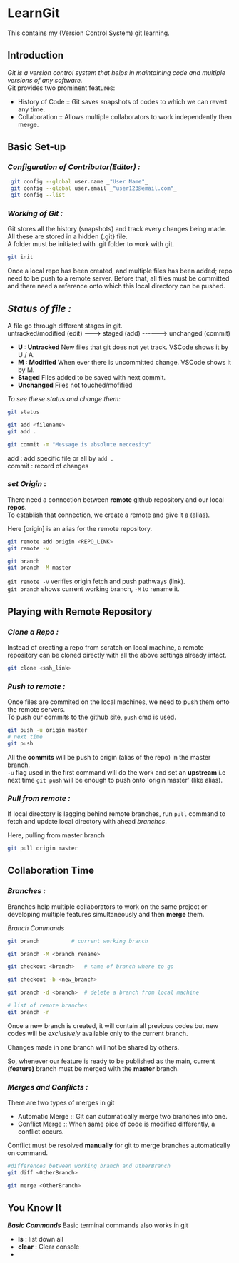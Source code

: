 # LearnGit
This contains my (Version Control System) git learning.

## Introduction

_Git is a version control system that helps in maintaining code and multiple versions of any software._ <br>
Git provides two prominent features:
- History of Code :: Git saves snapshots of codes to which we can revert any time.
- Collaboration   :: Allows multiple collaborators to work independently then merge.

## Basic Set-up

### _Configuration of Contributor(Editor) :_
```sh
 git config --global user.name _"User Name"_
 git config --global user.email _"user123@email.com"_
 git config --list
```
### _Working of Git :_
Git stores all the history (snapshots) and track every changes being made. <br>
All these are stored in a hidden {.git} file. <br>
A folder must be initiated with .git folder to work with git.

```sh
git init    
```

Once a local repo has been created, and multiple files has been added; repo need to be push to a remote server. Before that, all files must be committed and there need a reference onto which this local directory can be pushed. 

## _Status of file :_
A file go through different stages in git. <br>
untracked/modified (edit) ---> staged (add) ------> unchanged (commit) <br>

- **U : Untracked**
New files that git does not yet track. VSCode shows it by U / A.
- **M : Modified**
When ever there is uncommitted change. VSCode shows it by M.
- **Staged**
Files added to be saved with next commit.
- **Unchanged**
Files not touched/mofified

_To see these status and change them:_

```sh
git status

git add <filename>      
git add .               

git commit -m "Message is absolute neccesity"
```
add    : add specific file or all by `add .` <br>
commit : record of changes                   <br>

### _set Origin_ :
There need a connection between **remote** github repository and our local **repos**. <br>
To establish that connection, we create a remote and give it a (alias). <br>

Here [origin] is an alias for the remote repository.

```sh
git remote add origin <REPO_LINK>
git remote -v 

git branch
git branch -M master
```
`git remote -v` verifies origin fetch and push pathways (link). <br>
`git branch` shows current working branch, `-M` to rename it.

## Playing with Remote Repository
### _Clone a Repo :_
Instead of creating a repo from scratch on local machine, a remote repository can be cloned directly with all the above settings already intact.

```sh
git clone <ssh_link>
```

### _Push to remote :_
Once files are commited on the local machines, we need to push them onto the remote servers. </br>
To push our commits to the github site, `push` cmd is used.

```sh
git push -u origin master
# next time
git push

```
All the **commits** will be push to origin (alias of the repo) in the master branch. <br>
`-u` flag used in the first command will do the work and set an **upstream** i.e next time `git push` will be enough to push onto 'origin master' (like alias).

### _Pull from remote :_
If local directory is lagging behind remote branches, run `pull` command to fetch and update local directory with ahead *branches*. 

Here, pulling from master branch
```sh
git pull origin master
``` 

## Collaboration Time

### _Branches :_
Branches help multiple collaborators to work on the same project or developing multiple features simultaneously and then **merge** them. 

_Branch Commands_
```sh
git branch          # current working branch

git branch -M <branch_rename>

git checkout <branch>   # name of branch where to go

git checkout -b <new_branch>

git branch -d <branch>  # delete a branch from local machine

# list of remote branches
git branch -r   
```

Once a new branch is created, it will contain all previous codes but new codes will be *exclusively* available only to the current branch.

Changes made in one branch will not be shared by others. 

So, whenever our feature is ready to be published as the main, current **(feature)** branch
must be merged with the **master** branch.

### _Merges and Conflicts :_
There are two types of merges in git
- Automatic Merge :: Git can automatically merge two branches into one.
- Conflict Merge  :: When same pice of code is modified differently, a conflict occurs.

Conflict must be resolved **manually** for git to merge branches automatically on command.

```sh
#differences between working branch and OtherBranch
git diff <OtherBranch>   

git merge <OtherBranch>

```


## You Know It
**_Basic Commands_**
Basic terminal commands also works in git
- **ls** : list down all
- **clear** : Clear console
- 
